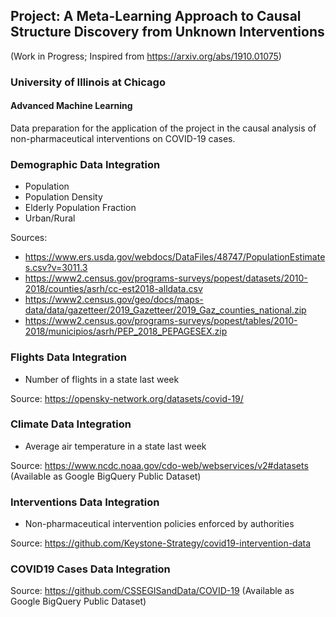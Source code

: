 ## Project: A Meta-Learning Approach to Causal Structure Discovery from Unknown Interventions

(Work in Progress; Inspired from https://arxiv.org/abs/1910.01075)
### University of Illinois at Chicago 
#### Advanced Machine Learning


Data preparation for the application of the project in the causal analysis of non-pharmaceutical interventions on COVID-19 cases.

### Demographic Data Integration
- Population
- Population Density
- Elderly Population Fraction
- Urban/Rural

Sources:

- https://www.ers.usda.gov/webdocs/DataFiles/48747/PopulationEstimates.csv?v=3011.3
- https://www2.census.gov/programs-surveys/popest/datasets/2010-2018/counties/asrh/cc-est2018-alldata.csv
- https://www2.census.gov/geo/docs/maps-data/data/gazetteer/2019_Gazetteer/2019_Gaz_counties_national.zip
- https://www2.census.gov/programs-surveys/popest/tables/2010-2018/municipios/asrh/PEP_2018_PEPAGESEX.zip 

### Flights Data Integration
- Number of flights in a state last week

Source: https://opensky-network.org/datasets/covid-19/

### Climate Data Integration
- Average air temperature in a state last week

Source: https://www.ncdc.noaa.gov/cdo-web/webservices/v2#datasets
(Available as Google BigQuery Public Dataset)

### Interventions Data Integration
- Non-pharmaceutical intervention policies enforced by authorities

Source: https://github.com/Keystone-Strategy/covid19-intervention-data

### COVID19 Cases Data Integration
Source: https://github.com/CSSEGISandData/COVID-19
(Available as Google BigQuery Public Dataset)
